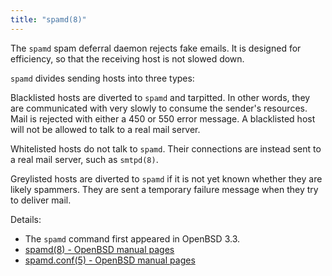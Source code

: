```yaml
---
title: "spamd(8)"
---
```


The `spamd` spam deferral daemon rejects fake emails. It is designed for
efficiency, so that the receiving host is not slowed down.

`spamd` divides sending hosts into three types:

Blacklisted hosts are diverted to `spamd` and tarpitted. In other words, they are 
communicated with very slowly to consume the sender's resources.
Mail is rejected with either a 450 or 550 error message. A blacklisted
host will not be allowed to talk to a real mail server.

Whitelisted hosts do not talk to `spamd`. Their connections are instead 
sent to a real mail server, such as `smtpd(8)`.

Greylisted hosts are diverted to `spamd` if it is not yet known whether they
are likely spammers. They are sent a temporary failure message when they try to
deliver mail.

Details:

* The `spamd` command first appeared in OpenBSD 3.3. 
* [spamd(8) - OpenBSD manual pages](http://man.openbsd.org/spamd.8)
* [spamd.conf(5) - OpenBSD manual pages](http://man.openbsd.org/spamd.conf.5)
